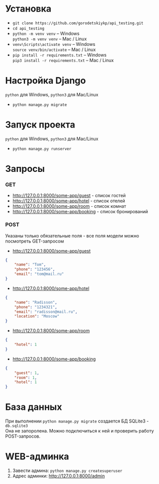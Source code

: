 # Установка

- `git clone https://github.com/gorodetskiykp/api_testing.git`
- `cd api_testing`
- `python -m venv venv` &ndash; Windows  
`python3 -m venv venv` &ndash; Mac / Linux
- `venv\Scripts\activate venv` &ndash; Windows  
`source venv/bin/activate` &ndash; Mac / Linux
- `pip install -r requirements.txt` &ndash; Windows  
`pip3 install -r requirements.txt` &ndash; Mac / Linux

# Настройка Django
`python` для Windows, `python3` для Mac/Linux
- `python manage.py migrate`

# Запуск проекта
`python` для Windows, `python3` для Mac/Linux
- `python manage.py runserver`

# Запросы
### GET
- http://127.0.0.1:8000/some-app/guest - список гостей
- http://127.0.0.1:8000/some-app/hotel - список отелей
- http://127.0.0.1:8000/some-app/room - список комнат
- http://127.0.0.1:8000/some-app/booking - список бронирований

### POST
Указаны только обязательные поля - все поля модели можно посмотреть GET-запросом
- http://127.0.0.1:8000/some-app/guest  
```json
{
    "name": "Tom",
    "phone": "123456",
    "email": "tom@mail.ru"
}
```
- http://127.0.0.1:8000/some-app/hotel  
```json
{
    "name": "Radisson",
    "phone": "1234321",
    "email": "radisson@mail.ru",
    "location": "Moscow"
}
```
- http://127.0.0.1:8000/some-app/room  
```json
{
    "hotel": 1
}
```
- http://127.0.0.1:8000/some-app/booking  
```json
{
    "guest": 1,
    "room": 1,
    "hotel": 1
}
```
# База данных
При выполнении `python manage.py migrate` создается БД SQLite3 - `db.sqlite3`  
Она не запоролена. Можно подключиться к ней и проверить работу POST-запросов.
# WEB-админка
1. Завести админа: `python manage.py createsuperuser`
2. Адрес админки: http://127.0.0.1:8000/admin